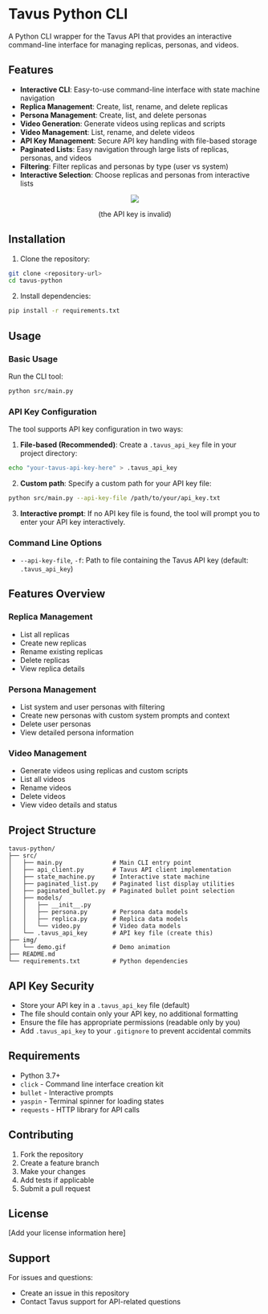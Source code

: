 # Tavus Python CLI

A Python CLI wrapper for the Tavus API that provides an interactive command-line interface for managing replicas, personas, and videos.

## Features

- **Interactive CLI**: Easy-to-use command-line interface with state machine navigation
- **Replica Management**: Create, list, rename, and delete replicas
- **Persona Management**: Create, list, and delete personas
- **Video Generation**: Generate videos using replicas and scripts
- **Video Management**: List, rename, and delete videos
- **API Key Management**: Secure API key handling with file-based storage
- **Paginated Lists**: Easy navigation through large lists of replicas, personas, and videos
- **Filtering**: Filter replicas and personas by type (user vs system)
- **Interactive Selection**: Choose replicas and personas from interactive lists


<p align="center"><img src="/img/demo.gif?raw=true"/></p>
<p align="center">(the API key is invalid)</p>

## Installation

1. Clone the repository:
```bash
git clone <repository-url>
cd tavus-python
```

2. Install dependencies:
```bash
pip install -r requirements.txt
```

## Usage

### Basic Usage

Run the CLI tool:
```bash
python src/main.py
```

### API Key Configuration

The tool supports API key configuration in two ways:

1. **File-based (Recommended)**: Create a `.tavus_api_key` file in your project directory:
```bash
echo "your-tavus-api-key-here" > .tavus_api_key
```

2. **Custom path**: Specify a custom path for your API key file:
```bash
python src/main.py --api-key-file /path/to/your/api_key.txt
```

3. **Interactive prompt**: If no API key file is found, the tool will prompt you to enter your API key interactively.

### Command Line Options

- `--api-key-file`, `-f`: Path to file containing the Tavus API key (default: `.tavus_api_key`)

## Features Overview

### Replica Management
- List all replicas
- Create new replicas
- Rename existing replicas
- Delete replicas
- View replica details

### Persona Management
- List system and user personas with filtering
- Create new personas with custom system prompts and context
- Delete user personas
- View detailed persona information

### Video Management
- Generate videos using replicas and custom scripts
- List all videos
- Rename videos
- Delete videos
- View video details and status

## Project Structure

```
tavus-python/
├── src/
│   ├── main.py              # Main CLI entry point
│   ├── api_client.py        # Tavus API client implementation
│   ├── state_machine.py     # Interactive state machine
│   ├── paginated_list.py    # Paginated list display utilities
│   ├── paginated_bullet.py  # Paginated bullet point selection
│   ├── models/
│   │   ├── __init__.py
│   │   ├── persona.py       # Persona data models
│   │   ├── replica.py       # Replica data models
│   │   └── video.py         # Video data models
│   └── .tavus_api_key       # API key file (create this)
├── img/
│   └── demo.gif             # Demo animation
├── README.md
└── requirements.txt         # Python dependencies
```

## API Key Security

- Store your API key in a `.tavus_api_key` file (default)
- The file should contain only your API key, no additional formatting
- Ensure the file has appropriate permissions (readable only by you)
- Add `.tavus_api_key` to your `.gitignore` to prevent accidental commits

## Requirements

- Python 3.7+
- `click` - Command line interface creation kit
- `bullet` - Interactive prompts
- `yaspin` - Terminal spinner for loading states
- `requests` - HTTP library for API calls

## Contributing

1. Fork the repository
2. Create a feature branch
3. Make your changes
4. Add tests if applicable
5. Submit a pull request

## License

[Add your license information here]

## Support

For issues and questions:
- Create an issue in this repository
- Contact Tavus support for API-related questions
